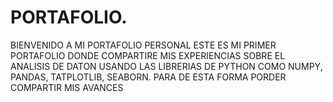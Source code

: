 # PORTAFOLIO.
BIENVENIDO A MI PORTAFOLIO PERSONAL 
 ESTE ES MI PRIMER PORTAFOLIO DONDE COMPARTIRE MIS EXPERIENCIAS SOBRE EL ANALISIS DE DATON USANDO LAS LIBRERIAS DE PYTHON COMO NUMPY, PANDAS, TATPLOTLIB, SEABORN. 
 PARA DE ESTA FORMA PORDER COMPARTIR MIS AVANCES
 

